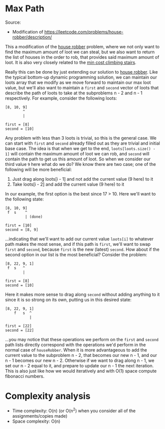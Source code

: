 # Max Path

Source:

 - Modification of https://leetcode.com/problems/house-robber/description/

This a modification of the [house robber](..) problem, where we not
only want to find the maximum amount of loot we can steal, but we also want to
return the list of houses in the order to rob, that provides said maximum amount
of loot. It is also very closely related to the
[min cost climbing stairs](../../climbingStairs/minCostClimbingStairs).

Really this can be done by just extending our solution to [house robber](..). Like
the typical bottom-up dynamic programming solution, we can maintain our loots array
that we modify as we move forward to maintain our max loot value, but we'll also want
to maintain a `first` and `second` vector of loots that describe the path of loots to
take at the subproblems n - 2 and n - 1 respectively. For example, consider the following
loots:

```
[8, 10, 9]
        ^
        |

first = [8]
second = [10]
```

Any problem with less than 3 loots is trivial, so this is the general case. We can start
with `first` and `second` already filled out as they are trivial and initial base case. The
idea is that when we get to the end, `loots[loots.size() - 1]` will contain the maximum
amount of loot we can rob, and `second` will contain the path to get us this amount of loot.
So when we consider our third value `9` here what do we do? We know there are two case; one
of the following will be more beneficial:

1. Just drag along loots[i - 1] and not add the current value (9 here) to it
1. Take loots[i - 2] and add the current value (9 here) to it

In our example, the first option is the best since 17 > 10. Here we'll want to the following state:

```
[8, 10, 9]
 f  s    ^
         | (done)

first = [10]
second = [8, 9]
```

...indicating that we'll want to add our current value `loots[i]` to whatever path makes the most
sense, and if this path is `first`, we'll want to swap `first` and `second`, because `first` is
the new (latest) `second`. How about if the second option in our list is the most beneficial? Consider
the problem:

```
[8, 22, 9, 1]
 f  s   ^
        |

first = [8]
second = [10]
```

Here it makes more sense to drag along `second` without adding anything to it since it is
so strong on its own, putting us in this desired state:

```
[8, 22, 9, 1]
    f   s  ^
           |

first = [22]
second = [22]
```

...you may notice that these operations we perform on the `first` and `second` path lists directly
correspond with the operations we'd perform in the normal case of `houseRobber`. When it is more
advantageous to add the current value to the subproblem n - 2, that becomes our new n - 1, and our
n - 1 becomes our new n - 2. Otherwise if we want to drag along n - 1, we set our n - 2 equal to it,
and prepare to update our n - 1 the next iteration. This is also just like how we would iteratively
and with O(1) space compute fibonacci numbers.

# Complexity analysis

 - Time complexity: O(n) (or O(n<sup>2</sup>) when you consider all of the assignments/copies made)
 - Space complexity: O(n)
